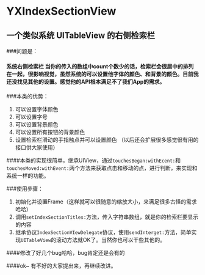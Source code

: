 # YXIndexSectionView
## 一个类似系统 UITableView 的右侧检索栏
###问题是：
#### 系统右侧检索栏 当你的传入的数组中count个数少的话，检索栏会很居中的排列在一起，很影响视觉，虽然系统的可以设置他字体的颜色、和背景的颜色。目前我还没找见其他的设置。感觉他的API根本满足不了我们App的需求。
###本类的优势：
1. 可以设置字体颜色
2. 可以设置字号
3. 可以设置背景颜色
4. 可以设置所有按钮的背景颜色
5. 设置检索栏滑动的手指触点并可以设置颜色
（以后还会扩展很多感觉很有用的接口供大家使用）

####本类的实现很简单，继承UIView，通过`touchesBegan:withEcent:`和`touchesMoved:withEvent:`两个方法来获取点击和移动的点，进行判断，来实现和系统一样的功能。

###使用步骤：
1. 初始化并设置Frame（这样就可以很随意的缩放大小，来满足很多古怪的需求哈哈）
2. 调用`setIndexSectionTitles:`方法，传入字符串数组，就是你的检索栏要显示的内容
3. 继承协议`IndexSectionVIewDelegate`协议，使用`sendInterget:`方法，简单实现`UITableView`的滚动方法就OK了。当然你也可以干些其他的。


####修改了好几个bug哈哈，bug肯定还是会有的

####ok~ 有不好的大家提出来，再继续改进。



